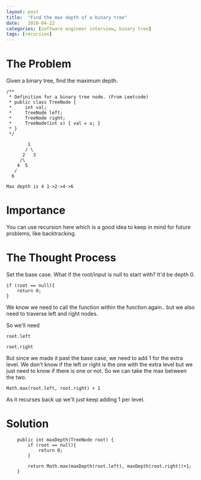 ```yaml
---
layout: post
title:  "Find the max depth of a binary tree"
date:   2020-04-22
categories: [software engineer interview, binary tree]
tags: [recursion]
---
```


# The Problem
Given a binary tree, find the maximum depth.

~~~
/**
 * Definition for a binary tree node. (From Leetcode)
 * public class TreeNode {
 *     int val;
 *     TreeNode left;
 *     TreeNode right;
 *     TreeNode(int x) { val = x; }
 * }
 */

        1
       / \
      2   3
     /\
    4  5
   /
  6

Max depth is 4 1->2->4->6
~~~

# Importance
You can use recursion here which is a good idea to keep in mind for future problems, like backtracking.

# The Thought Process
Set the base case. What if the root/input is null to start with? It'd be depth 0.
~~~
if (root == null){
    return 0;
}
~~~
We know we need to call the function within the function again.. but we also need to traverse left and right nodes.

So we'll need
~~~
root.left

root.right
~~~
But since we made it past the base case, we need to add 1 for the extra level. We don't know if the left or right is the one with the extra level but we just need to know if there is one or not. So we can take the max between the two.
~~~
Math.max(root.left, root.right) + 1
~~~
As it recurses back up we'll just keep adding 1 per level.

# Solution
~~~
    public int maxDepth(TreeNode root) {
        if (root == null){
            return 0;
        }
        
        return Math.max(maxDepth(root.left), maxDepth(root.right))+1;
    }
~~~
